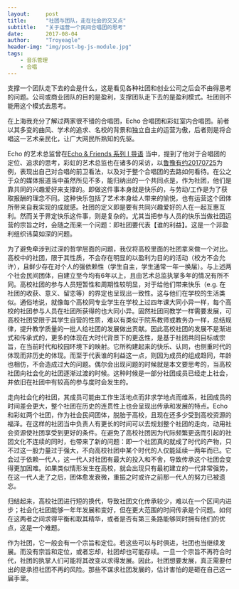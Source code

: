 ```yaml
---
layout:     post
title:      "社团与团队，走在社会的交叉点"
subtitle:   "关于运营一个民间合唱团的思考"
date:       2017-08-04
author:     "Troyeagle"
header-img: "img/post-bg-js-module.jpg"
tags:
    - 音乐管理
    - 合唱
---
```


支撑一个团队走下去的会是什么，这是看见各种社团和创业公司之后会不由得思考的问题。公司或商业团队的目的是盈利，支撑团队走下去的是盈利模式。社团则不能用这个模式去思考。

在上海我充分了解过两家很不错的合唱团，Echo 合唱团和彩虹室内合唱团。前者以其多变的曲风、学术的追求、名校的背景和独立自主的运营为傲，后者则是将合唱这一艺术亲民化，让广大网民所熟知的先驱。

Echo 的艺术总监曾在[Echo & Friends 系列 I 导语](http://mp.weixin.qq.com/s?__biz=MjM5MjI0Nzg1Mg==&mid=204319492&idx=1&sn=0b35fe549e7cbda386d96df447612274&mpshare=1&scene=23&srcid=1012FzA62JlombkJaYEADu65#rd) 当中，提到了他对于合唱团的定位、追求的思考，彩虹的艺术总监也在诸多的采访，以[鲁豫有约20170725](http://tv.sohu.com/20170725/n600071469.shtml)为例，表现出自己对合唱的前卫看法，以及对于整个合唱团的去路如何看待。在公之于众的媒体报道当中虽然所见不多，能归纳出的一个共同点是，作为社团，他们是靠共同的兴趣爱好来支撑的。即做这件事本身就是快乐的，与劳动/工作是为了获取报酬的理念不同。这种快乐包括了艺术本身给人带来的愉悦，也有运营这个团体所带来自我实现的成就感。社团的定义即是要有共同兴趣爱好的人在一起互惠互利。然而关于界定快乐这件事，则是复杂的。尤其当把参与人员的快乐当做社团运营的宗旨之时，会随之而来一个问题：即社团要代表【谁的利益】。这是一个非盈利组织讳莫如深的问题。

为了避免牵涉到过深的哲学层面的问题，我仅将高校里面的社团拿来做一个对比。高校中的社团，限于其性质，不会存在明显的以盈利为目的的活动（校方不会允许），且鲜少存在对个人的强依赖性（学生自主，学生通常一年一换届）。与上述两个社会民间团体，自建立至今均有6年以上，且由艺术总监执掌多年的情况有所不同。高校社团的参与人员短暂性和周期性较明显，对于给他们带来快乐（e.g. 在社团的收获、意义、留恋等）的界定也呈现出一致性。这与他们在学校的生活类似。通俗地说，就像每个高校同专业学生在学校上过四年课大同小异一样，每个高校的社团参与人员在社团所获得的也大同小异。固然社团同教学一样需要发展，可高校社团受限于其学生自营的性质，难以有类似于院系教师或教务办一样，总结规律，提升教学质量的一批人给社团的发展做出贡献。因此高校社团的发展不是渐进式和传承式的，更多的体现在大时代背景下的更迭性，是基于社团共同目标或宗旨，在当前时代和校园环境下的映射。它所构建起来的快乐、认同，也侧重时代的体现而非历史的体现。而至于代表谁的利益这一点，则因为成员的组成趋同，年龄也相仿，不会造成过大的问题。偶尔会出现问题的时候就是本文要思考的，当高校社团向社会化的社团逐渐过渡的时候。这种时候是一部分社团成员已经走上社会，并依旧在社团中有较高的参与度时会发生的。

走向社会化的社团，其成员可能由工作生活地点而非求学地点而维系，社团成员的时间差会更大，整个社团在历史的连贯性上也会呈现出传承和发展的特点。Echo 和彩虹两个社团，作为社会民间团体，脱胎于高校，且现在还多少受到高校资源的福泽。在这样的社团当中负责人有更长的时间可以去规划整个社团的走向，动用社会资源使社团享受到更好的条件。在避免了高校社团因为代际频繁更迭而引起的社团文化不连续的同时，也带来了新的问题：即一个社团真的就成了时代的产物，只不过这一股力量过于强大，不向高校社团中某个时代的人仅能延续一两年而已。它会过于依赖一代人，这一代人对社团有最大的投入和不舍，导致传承这个社团会变得更加困难。如果类似情形发生在高校，就会出现只有最初建立的一代非常强势，在这一代人走了之后，团体愈发衰微，重振之时或许之前那一代人的努力已被遗忘。

归结起来，高校社团进行短的换代，导致社团文化传承较少，难以在一个区间内进步；社会化社团能够一年年发展和变好，但在更大范围的时间传承是个问题。如何在这两者之间求得平衡和取其精华，或者是否有第三条路能够同时拥有他们的优点，这是一个难题。

作为社团，它一般会有一个宗旨和定位。若这些可以与时俱进，社团也当继续发展。而没有宗旨和定位，或者忘却，社团却也可能存续。一旦一个宗旨不再符合时代，社团的执掌人们可能将其改变以求得发展。因此，社团想要发展，真正需要付出的是承担社团不再的风险。那些不谋求社团发展的，估计害怕的是砸在自己这一届手里。